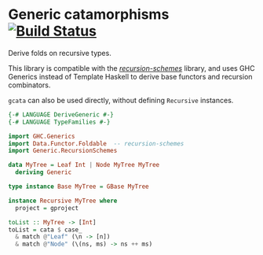 # Generic catamorphisms [![Build Status](https://travis-ci.org/Lysxia/generic-recursion-schemes.svg?branch=master)](https://travis-ci.org/Lysxia/generic-recursion-schemes)

Derive folds on recursive types.

This library is compatible with the
[*recursion-schemes*](https://hackage.haskell.org/package/recursion-schemes)
library, and uses GHC Generics instead of Template Haskell to derive base
functors and recursion combinators.

`gcata` can also be used directly, without defining `Recursive` instances.

```haskell
{-# LANGUAGE DeriveGeneric #-}
{-# LANGUAGE TypeFamilies #-}

import GHC.Generics
import Data.Functor.Foldable  -- recursion-schemes
import Generic.RecursionSchemes

data MyTree = Leaf Int | Node MyTree MyTree
  deriving Generic

type instance Base MyTree = GBase MyTree

instance Recursive MyTree where
  project = gproject

toList :: MyTree -> [Int]
toList = cata $ case_
  & match @"Leaf" (\n -> [n])
  & match @"Node" (\(ns, ms) -> ns ++ ms)
```
